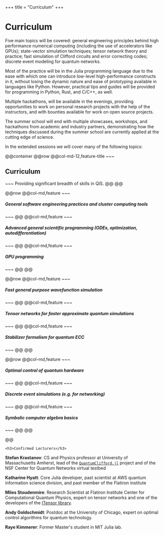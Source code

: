 +++
title = "Curriculum"
+++

# Curriculum

Five main topics will be covered: general engineering principles behind high performance numerical computing (including the use of accelerators like GPUs); state-vector simulation techniques; tensor network theory and practice; fast simulation of Clifford circuits and error correcting codes; discrete event modeling for quantum networks.

Most of the practice will be in the Julia programming language due to the ease with which one can introduce low-level high-performance constructs in it, without losing the dynamic nature and ease of prototyping available in languages like Python. However, practical tips and guides will be provided for programming in Python, Rust, and C/C++, as well.

Multiple hackathons, will be available in the evenings, providing opportunities to work on personal research projects with the help of the instructors, and with bounties available for work on open source projects.

The summer school will end with multiple showcases, workshops, and hackathons from academic and industry partners, demonstrating how the techniques discussed during the summer school are currently applied at the cutting edge of science.

In the extended sessions we will cover many of the following topics:

@@container
@@row
    @@col-md-12,feature-title
    ~~~
    <h2>Curriculum</h2>
    ~~~
    Providing significant breadth of skills in QIS.
    @@
@@

@@row
    @@col-md,feature
    ~~~
    <h5>General software engineering practices and cluster computing tools</h5>
    ~~~
    @@
    @@col-md,feature
    ~~~
    <h5>Advanced general scientific programming (ODEs, optimization, autodifferentiation)</h5>
    ~~~
    @@
    @@col-md,feature
    ~~~
    <h5>GPU programming</h5>
    ~~~
    @@
@@

@@row
    @@col-md,feature
    ~~~
    <h5>Fast general purpose wavefunction simulation</h5>
    ~~~
    @@
    @@col-md,feature
    ~~~
    <h5>Tensor networks for faster approximate quantum simulations</h5>
    ~~~
    @@
    @@col-md,feature
    ~~~
    <h5>Stabilizer formalism for quantum ECC</h5>
    ~~~
    @@
@@

@@row
    @@col-md,feature
    ~~~
    <h5>Optimal control of quantum hardware</h5>
    ~~~
    @@
    @@col-md,feature
    ~~~
    <h5>Discrete event simulations (e.g. for networking)</h5>
    ~~~
    @@
    @@col-md,feature
    ~~~
    <h5>Symbolic computer algebra basics</h5>
    ~~~
    @@
@@

@@ 


~~~
<h3>Confirmed Lecturers</h3>
~~~

**Stefan Krastanov**: CS and Physics professor at University of Massachusetts Amherst, lead of the [`QuantumClifford.jl`](https://github.com/Krastanov/QuantumClifford.jl) project and of the NSF Center for Quantum Networks virtual testbed

**Katharine Hyatt**: Core Julia developer, past scientist at AWS quantum information science division, and past member of the Flatiron institute

**Miles Stoudenmire**: Research Scientist at Flatiron Institute Center for Computational Quantum Physics, expert on tensor networks and one of the developers of the [ITensor library](https://itensor.org/).

**Andy Goldschmidt**: Postdoc at the University of Chicago, expert on optimal control algorithms for quantum technology.

**Raye Kimmerer**: Former Master's student in MIT Julia lab.